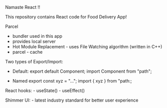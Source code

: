 Namaste React !!

This repository contains React code for Food Delivery App!

Parcel
- bundler used in this app
- provides local server
- Hot Module Replacement - uses File Watching algorithm (written in C++)
- parcel - cache 


Two types of Export/Import:

- Default:
    export default Component;
    import Component from "path";

- Named
    export const xyz = "...";
    import { xyz } from "path:;

React hooks:
    - useState()
    - useEffect()

Shimmer UI:
    - latest industry standard for better user experience